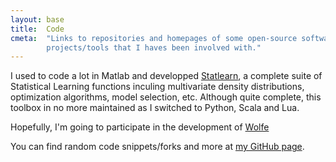 ```yaml
---
layout: base
title:  Code
cmeta:  "Links to repositories and homepages of some open-source software
        projects/tools that I haves been involved with."
---
```


I used to code a lot in Matlab and developped [Statlearn][statlearn], a complete suite of Statistical Learning functions inculing multivariate 
density distributions, optimization algorithms, model selection, etc. Although quite complete, this toolbox in no more maintained as 
I switched to Python, Scala and Lua.

Hopefully, I'm going to participate in the development of [Wolfe][wolfe]


You can find random code snippets/forks and more at [my GitHub page][github]. 





[statlearn]: http://statlearn.free.fr
[wolfe]: https://github.com/wolfe-pack/wolfe
[github]: https://github.com/gbouchar
